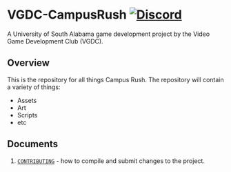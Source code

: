 # VGDC-CampusRush [![Discord](https://img.shields.io/discord/900011505251143702?color=blue&label=discord&logo=discord)](https://discord.gg/XW9vFRNSET)

A University of South Alabama game development project by the Video Game Development Club (VGDC).

Overview
---------

This is the repository for all things Campus Rush. The repository will contain a variety of things:
- Assets
- Art
- Scripts
- etc

Documents
---------

1. [`CONTRIBUTING`](docs/CONTRIBUTING.md) - how to compile and submit changes to the project.
